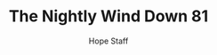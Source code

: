 ---
image: /assets/img/nwd/81_nwd_psalm_139_17a-18b_nlt.png
title: The Nightly Wind Down 81
categories:
  - The Nightly Wind Down
author: Hope Staff
notes: The Nightly Wind Down 81
embed: >-
  EMBED_GOES_HERE
transcript: >-
  SOME LINES OF TEXT START HERE
---